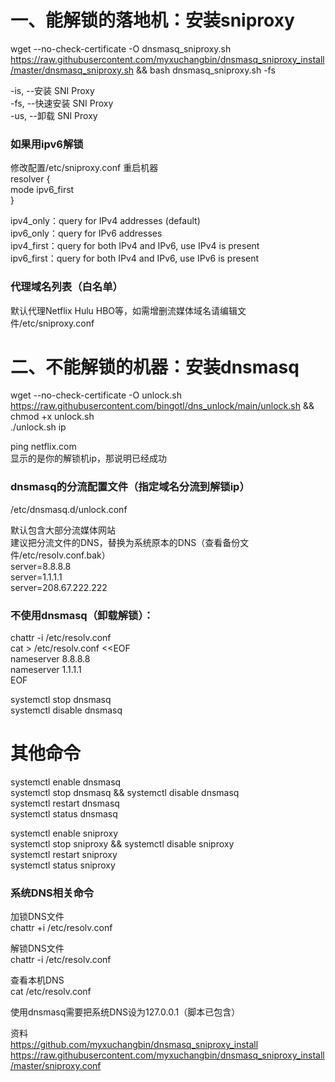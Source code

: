 # 一、能解锁的落地机：安装sniproxy
wget --no-check-certificate -O dnsmasq_sniproxy.sh https://raw.githubusercontent.com/myxuchangbin/dnsmasq_sniproxy_install/master/dnsmasq_sniproxy.sh && bash dnsmasq_sniproxy.sh -fs

-is, --安装 SNI Proxy  
-fs, --快速安装 SNI Proxy  
-us, --卸载 SNI Proxy

### 如果用ipv6解锁
修改配置/etc/sniproxy.conf 重启机器  
resolver {  
     mode ipv6_first  
 }
 
ipv4_only：query for IPv4 addresses (default)  
ipv6_only：query for IPv6 addresses  
ipv4_first：query for both IPv4 and IPv6, use IPv4 is present  
ipv6_first：query for both IPv4 and IPv6, use IPv6 is present  

### 代理域名列表（白名单）
默认代理Netflix Hulu HBO等，如需增删流媒体域名请编辑文件/etc/sniproxy.conf


# 二、不能解锁的机器：安装dnsmasq
wget --no-check-certificate -O unlock.sh https://raw.githubusercontent.com/bingotl/dns_unlock/main/unlock.sh && chmod +x unlock.sh  
./unlock.sh ip

ping netflix.com  
显示的是你的解锁机ip，那说明已经成功

### dnsmasq的分流配置文件（指定域名分流到解锁ip）  
/etc/dnsmasq.d/unlock.conf

默认包含大部分流媒体网站  
建议把分流文件的DNS，替换为系统原本的DNS（查看备份文件/etc/resolv.conf.bak）  
server=8.8.8.8  
server=1.1.1.1  
server=208.67.222.222  

### 不使用dnsmasq（卸载解锁）：
chattr -i /etc/resolv.conf  
cat > /etc/resolv.conf <<EOF  
nameserver 8.8.8.8  
nameserver 1.1.1.1  
EOF
               
systemctl stop dnsmasq  
systemctl disable dnsmasq

# 其他命令
systemctl enable dnsmasq  
systemctl stop dnsmasq && systemctl disable dnsmasq  
systemctl restart dnsmasq            
systemctl status dnsmasq  
         
systemctl enable sniproxy            
systemctl stop sniproxy && systemctl disable sniproxy              
systemctl restart sniproxy                     
systemctl status sniproxy

### 系统DNS相关命令
加锁DNS文件  
chattr +i /etc/resolv.conf

解锁DNS文件  
chattr -i /etc/resolv.conf

查看本机DNS  
cat /etc/resolv.conf
                             
使用dnsmasq需要把系统DNS设为127.0.0.1（脚本已包含）
                             
资料  
https://github.com/myxuchangbin/dnsmasq_sniproxy_install  
https://raw.githubusercontent.com/myxuchangbin/dnsmasq_sniproxy_install/master/sniproxy.conf
